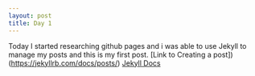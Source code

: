 ```yaml
---
layout: post
title: Day 1
---
```


Today I started researching github pages and i was able to use Jekyll to manage my posts and this is my first post.
[Link to Creating a post])(https://jekyllrb.com/docs/posts/)
[Jekyll Docs](https://jekyllrb.com/docs/)
